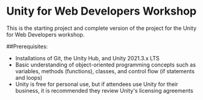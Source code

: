 # Unity for Web Developers Workshop
This is the starting project and complete version of the project for the Unity for Web Developers workshop.

##Prerequisites:
- Installations of Git, the Unity Hub, and Unity 2021.3.x LTS
- Basic understanding of object-oriented programming concepts such as variables, methods (functions), classes, and control flow (if statements and loops)
- Unity is free for personal use, but if attendees use Unity for their business, it is recommended they review Unity's licensing agreements
